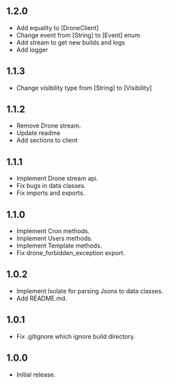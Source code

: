 ## 1.2.0

- Add equality to [DroneClient] 
- Change event from [String] to [Event] enum
- Add stream to get new builds and logs
- Add logger


## 1.1.3

- Change visibility type from [String] to [Visibility]

## 1.1.2

- Remove Drone stream.
- Update readme
- Add sections to client

## 1.1.1

- Implement Drone stream api.
- Fix bugs in data classes.
- Fix imports and exports.

## 1.1.0

- Implement Cron methods.
- Implement Users methods.
- Implement Template methods.
- Fix drone_forbidden_exception export.

## 1.0.2

- Implement Isolate for parsing Jsons to data classes.
- Add README.md.

## 1.0.1

- Fix .gitignore which ignore build directory.

## 1.0.0

- Initial release.
